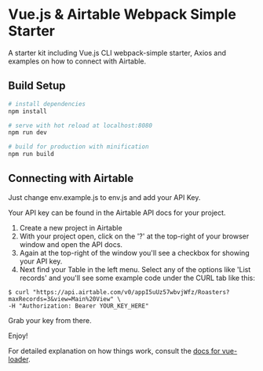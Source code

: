 # Vue.js & Airtable Webpack Simple Starter

A starter kit including Vue.js CLI webpack-simple starter, Axios and examples on how to connect with Airtable.

## Build Setup

``` bash
# install dependencies
npm install

# serve with hot reload at localhost:8080
npm run dev

# build for production with minification
npm run build
```

## Connecting with Airtable

Just change env.example.js to env.js and add your API Key.

Your API key can be found in the Airtable API docs for your project.

1. Create a new project in Airtable
2. With your project open, click on the '?' at the top-right of your browser window and open the API docs.
3. Again at the top-right of the window you'll see a checkbox for showing your API key.
4. Next find your Table in the left menu. Select any of the options like 'List records' and you'll see some example code under the CURL tab like this:

```
$ curl "https://api.airtable.com/v0/appI5uUz57wbvjWfz/Roasters?maxRecords=3&view=Main%20View" \
-H "Authorization: Bearer YOUR_KEY_HERE"
```

Grab your key from there.

Enjoy!

For detailed explanation on how things work, consult the [docs for vue-loader](http://vuejs.github.io/vue-loader).
